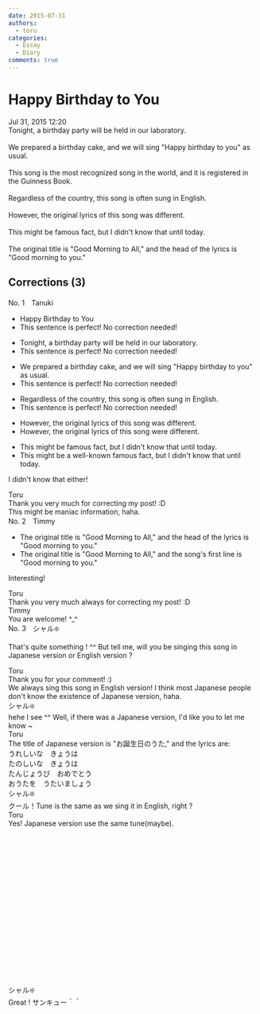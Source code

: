 ```yaml
---
date: 2015-07-31
authors:
  - toru
categories:
  - Essay
  - Diary
comments: true
---
```


# Happy Birthday to You
<div class="date">Jul 31, 2015 12:20</div>
<div id="post"><div id="body_show_ori">
Tonight, a birthday party will be held in our laboratory.<br/><br/>We prepared a birthday cake, and we will sing "Happy birthday to you" as usual.<br/><br/>This song is the most recognized song in the world, and it is registered in the Guinness Book.<br/><br/>Regardless of the country, this song is often sung in English.<br/><br/>However, the original lyrics of this song was different.<br/><br/>This might be famous fact, but I didn't know that until today.<br/><br/>The original title is "Good Morning to All," and the head of the lyrics is "Good morning to you."
</div></div>

<!-- more -->


## Corrections (3)
<div id="block"><div class="first_name"> No. 1　<span class="just_name">Tanuki</span></div><div id="block2">
<ul class="correction_field">
<li class="incorrect">Happy Birthday to You</li>
<li class="corrected perfect">This sentence is perfect! No correction needed!</li>
</ul>
<ul class="correction_field">
<li class="incorrect">Tonight, a birthday party will be held in our laboratory.</li>
<li class="corrected perfect">This sentence is perfect! No correction needed!</li>
</ul>
<ul class="correction_field">
<li class="incorrect">We prepared a birthday cake, and we will sing "Happy birthday to you" as usual.</li>
<li class="corrected perfect">This sentence is perfect! No correction needed!</li>
</ul>
<ul class="correction_field">
<li class="incorrect">Regardless of the country, this song is often sung in English.</li>
<li class="corrected perfect">This sentence is perfect! No correction needed!</li>
</ul>
<ul class="correction_field">
<li class="incorrect">However, the original lyrics of this song was different.</li>
<li class="corrected correct">
However, the original lyrics of this song <span class="f_blue">were</span> different.
</li>
</ul>
<ul class="correction_field">
<li class="incorrect">This might be famous fact, but I didn't know that until today.</li>
<li class="corrected correct">
This might be a <span class="f_blue">well-known</span> <span class="sline">famous</span> fact, but I didn't know that until today.
</li>
</ul>
<p class="comment_small">
 I didn't know that either!
</p>

</div><div class="name"><span class="just_name">Toru</span><br>
Thank you very much for correcting my post! :D<br/>This might be maniac information, haha.
</div>
</div>
<div id="block"><div class="first_name"> No. 2　<span class="just_name">Timmy</span></div><div id="block2">
<ul class="correction_field">
<li class="incorrect">The original title is "Good Morning to All," and the head of the lyrics is "Good morning to you."</li>
<li class="corrected correct">
The original title is "Good Morning to All," and the <span class="f_blue">song's first line</span> is "Good morning to you."
</li>
</ul>
<p class="comment_small">
 Interesting!
</p>

</div><div class="name"><span class="just_name">Toru</span><br>
Thank you very much always for correcting my post! :D
</div>
<div class="name"><span class="just_name">Timmy</span><br>
You are welcome! ^_^
</div>
</div>
<div id="block"><div class="first_name"> No. 3　<span class="just_name">シャル❇️</span></div><div id="block2">
<p class="comment_small">
 That's quite something ! ^^ But tell me, will you be singing this song in Japanese version or English version ?
</p>

</div><div class="name"><span class="just_name">Toru</span><br>
Thank you for your comment! :)<br/>We always sing this song in English version! I think most Japanese people don't know the existence of Japanese version, haha.
</div>
<div class="name"><span class="just_name">シャル❇️</span><br>
hehe I see ^^ Well, if there was a Japanese version, I'd like you to let me know ~
</div>
<div class="name"><span class="just_name">Toru</span><br>
The title of Japanese version is "お誕生日のうた," and the lyrics are:<br/>うれしいな　きょうは<br/>たのしいな　きょうは<br/>たんじょうび　おめでとう<br/>おうたを　うたいましょう
</div>
<div class="name"><span class="just_name">シャル❇️</span><br>
クール！Tune is the same as we sing it in English, right ?
</div>
<div class="name"><span class="just_name">Toru</span><br>
Yes! Japanese version use the same tune(maybe).<br/><object height="315" width="560">
<param name="movie" value="https://www.youtube.com/v/vqImjK8_7wQ"/>
<embed height="315" src="https://www.youtube.com/v/vqImjK8_7wQ" type="application/x-shockwave-flash" width="560"/>
</object>
</div>
<div class="name"><span class="just_name">シャル❇️</span><br>
Great ! サンキュー＾＾
</div>
</div>
